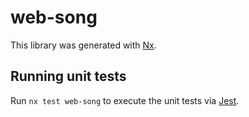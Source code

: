 # web-song

This library was generated with [Nx](https://nx.dev).

## Running unit tests

Run `nx test web-song` to execute the unit tests via [Jest](https://jestjs.io).
